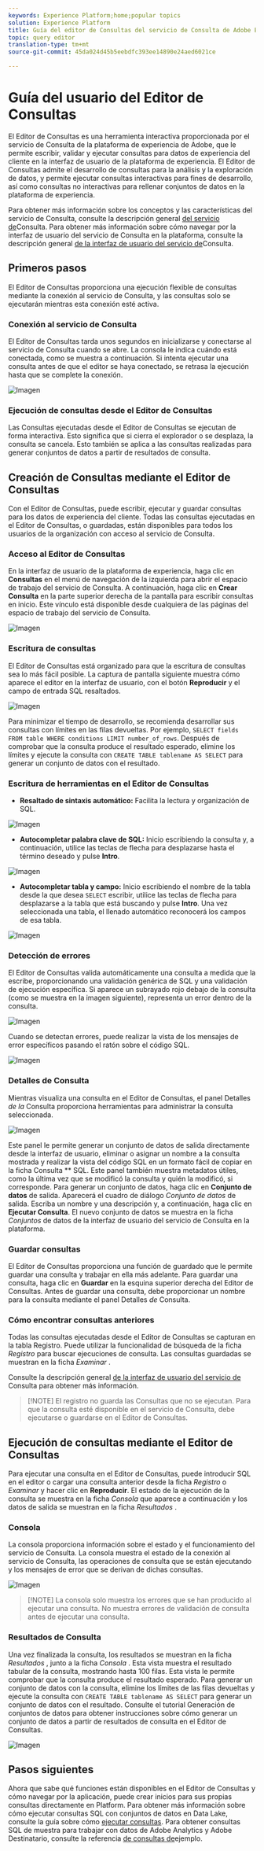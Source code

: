 ```yaml
---
keywords: Experience Platform;home;popular topics
solution: Experience Platform
title: Guía del editor de Consultas del servicio de Consulta de Adobe Experience Platform
topic: query editor
translation-type: tm+mt
source-git-commit: 45da024d45b5eebdfc393ee14890e24aed6021ce

---
```



# Guía del usuario del Editor de Consultas

El Editor de Consultas es una herramienta interactiva proporcionada por el servicio de Consulta de la plataforma de experiencia de Adobe, que le permite escribir, validar y ejecutar consultas para datos de experiencia del cliente en la interfaz de usuario de la plataforma de experiencia. El Editor de Consultas admite el desarrollo de consultas para la análisis y la exploración de datos, y permite ejecutar consultas interactivas para fines de desarrollo, así como consultas no interactivas para rellenar conjuntos de datos en la plataforma de experiencia.

Para obtener más información sobre los conceptos y las características del servicio de Consulta, consulte la descripción general [del servicio de][query-service-overview]Consulta. Para obtener más información sobre cómo navegar por la interfaz de usuario del servicio de Consulta en la plataforma, consulte la descripción general [de la interfaz de usuario del servicio de][query-service-ui]Consulta.

## Primeros pasos

El Editor de Consultas proporciona una ejecución flexible de consultas mediante la conexión al servicio de Consulta, y las consultas solo se ejecutarán mientras esta conexión esté activa.

### Conexión al servicio de Consulta

El Editor de Consultas tarda unos segundos en inicializarse y conectarse al servicio de Consulta cuando se abre. La consola le indica cuándo está conectada, como se muestra a continuación. Si intenta ejecutar una consulta antes de que el editor se haya conectado, se retrasa la ejecución hasta que se complete la conexión.

![Imagen](../images/queries/query-editor-overview/initializing-connection.png)

### Ejecución de consultas desde el Editor de Consultas

Las Consultas ejecutadas desde el Editor de Consultas se ejecutan de forma interactiva. Esto significa que si cierra el explorador o se desplaza, la consulta se cancela. Esto también se aplica a las consultas realizadas para generar conjuntos de datos a partir de resultados de consulta.

## Creación de Consultas mediante el Editor de Consultas

Con el Editor de Consultas, puede escribir, ejecutar y guardar consultas para los datos de experiencia del cliente. Todas las consultas ejecutadas en el Editor de Consultas, o guardadas, están disponibles para todos los usuarios de la organización con acceso al servicio de Consulta.

### Acceso al Editor de Consultas

En la interfaz de usuario de la plataforma de experiencia, haga clic en **Consultas** en el menú de navegación de la izquierda para abrir el espacio de trabajo del servicio de Consulta. A continuación, haga clic en **Crear Consulta** en la parte superior derecha de la pantalla para escribir consultas en inicio. Este vínculo está disponible desde cualquiera de las páginas del espacio de trabajo del servicio de Consulta.

![Imagen](../images/queries/query-editor-overview/create-query.png)

### Escritura de consultas

El Editor de Consultas está organizado para que la escritura de consultas sea lo más fácil posible. La captura de pantalla siguiente muestra cómo aparece el editor en la interfaz de usuario, con el botón **Reproducir** y el campo de entrada SQL resaltados.

![Imagen](../images/queries/query-editor-overview/editor.png)

Para minimizar el tiempo de desarrollo, se recomienda desarrollar sus consultas con límites en las filas devueltas. Por ejemplo, `SELECT fields FROM table WHERE conditions LIMIT number_of_rows`. Después de comprobar que la consulta produce el resultado esperado, elimine los límites y ejecute la consulta con `CREATE TABLE tablename AS SELECT` para generar un conjunto de datos con el resultado.

### Escritura de herramientas en el Editor de Consultas

- **Resaltado de sintaxis automático:** Facilita la lectura y organización de SQL.

![Imagen](../images/queries/query-editor-overview/syntax-highlight.png)

- **Autocompletar palabra clave de SQL:** Inicio escribiendo la consulta y, a continuación, utilice las teclas de flecha para desplazarse hasta el término deseado y pulse **Intro**.

![Imagen](../images/queries/query-editor-overview/syntax-auto.png)

- **Autocompletar tabla y campo:** Inicio escribiendo el nombre de la tabla desde la que desea `SELECT` escribir, utilice las teclas de flecha para desplazarse a la tabla que está buscando y pulse **Intro**. Una vez seleccionada una tabla, el llenado automático reconocerá los campos de esa tabla.

![Imagen](../images/queries/query-editor-overview/tables-auto.png)

### Detección de errores

El Editor de Consultas valida automáticamente una consulta a medida que la escribe, proporcionando una validación genérica de SQL y una validación de ejecución específica. Si aparece un subrayado rojo debajo de la consulta (como se muestra en la imagen siguiente), representa un error dentro de la consulta.

![Imagen](../images/queries/query-editor-overview/syntax-error-highlight.png)

Cuando se detectan errores, puede realizar la vista de los mensajes de error específicos pasando el ratón sobre el código SQL.

![Imagen](../images/queries/query-editor-overview/linting-error.png)

### Detalles de Consulta

Mientras visualiza una consulta en el Editor de Consultas, el panel Detalles *de la* Consulta proporciona herramientas para administrar la consulta seleccionada.

![Imagen](../images/queries/query-editor-overview/query-details.png)

Este panel le permite generar un conjunto de datos de salida directamente desde la interfaz de usuario, eliminar o asignar un nombre a la consulta mostrada y realizar la vista del código SQL en un formato fácil de copiar en la ficha Consulta ** SQL. Este panel también muestra metadatos útiles, como la última vez que se modificó la consulta y quién la modificó, si corresponde. Para generar un conjunto de datos, haga clic en **Conjunto de datos** de salida. Aparecerá el cuadro de diálogo *Conjunto de datos* de salida. Escriba un nombre y una descripción y, a continuación, haga clic en **Ejecutar Consulta**. El nuevo conjunto de datos se muestra en la ficha *Conjuntos* de datos de la interfaz de usuario del servicio de Consulta en la plataforma.

### Guardar consultas

El Editor de Consultas proporciona una función de guardado que le permite guardar una consulta y trabajar en ella más adelante. Para guardar una consulta, haga clic en **Guardar** en la esquina superior derecha del Editor de Consultas. Antes de guardar una consulta, debe proporcionar un nombre para la consulta mediante el panel Detalles *de* Consulta.

### Cómo encontrar consultas anteriores

Todas las consultas ejecutadas desde el Editor de Consultas se capturan en la tabla Registro. Puede utilizar la funcionalidad de búsqueda de la ficha *Registro* para buscar ejecuciones de consulta. Las consultas guardadas se muestran en la ficha *Examinar* .

Consulte la descripción general [de la interfaz de usuario del servicio de][query-service-ui] Consulta para obtener más información.

>[!NOTE] El registro no guarda las Consultas que no se ejecutan. Para que la consulta esté disponible en el servicio de Consulta, debe ejecutarse o guardarse en el Editor de Consultas.

## Ejecución de consultas mediante el Editor de Consultas

Para ejecutar una consulta en el Editor de Consultas, puede introducir SQL en el editor o cargar una consulta anterior desde la ficha *Registro* o *Examinar* y hacer clic en **Reproducir**. El estado de la ejecución de la consulta se muestra en la ficha *Consola* que aparece a continuación y los datos de salida se muestran en la ficha *Resultados* .

### Consola

La consola proporciona información sobre el estado y el funcionamiento del servicio de Consulta. La consola muestra el estado de la conexión al servicio de Consulta, las operaciones de consulta que se están ejecutando y los mensajes de error que se derivan de dichas consultas.

![Imagen](../images/queries/query-editor-overview/console.png)

>[!NOTE] La consola solo muestra los errores que se han producido al ejecutar una consulta. No muestra errores de validación de consulta antes de ejecutar una consulta.

### Resultados de Consulta

Una vez finalizada la consulta, los resultados se muestran en la ficha *Resultados* , junto a la ficha *Consola* . Esta vista muestra el resultado tabular de la consulta, mostrando hasta 100 filas. Esta vista le permite comprobar que la consulta produce el resultado esperado. Para generar un conjunto de datos con la consulta, elimine los límites de las filas devueltas y ejecute la consulta con `CREATE TABLE tablename AS SELECT` para generar un conjunto de datos con el resultado. Consulte el tutorial [][query-service-create-datasets] Generación de conjuntos de datos para obtener instrucciones sobre cómo generar un conjunto de datos a partir de resultados de consulta en el Editor de Consultas.

![Imagen](../images/queries/query-editor-overview/query-results.png)

## Pasos siguientes

Ahora que sabe qué funciones están disponibles en el Editor de Consultas y cómo navegar por la aplicación, puede crear inicios para sus propias consultas directamente en Platform. Para obtener más información sobre cómo ejecutar consultas SQL con conjuntos de datos en Data Lake, consulte la guía sobre cómo [ejecutar consultas][query-service-running-queries]. Para obtener consultas SQL de muestra para trabajar con datos de Adobe Analytics y Adobe Destinatario, consulte la referencia [de consultas de][query-service-sample-queries]ejemplo.

[query-service-overview]: ../home.md
[query-service-ui]: overview.md
[query-service-running-queries]: ../creating-queries/creating-queries.md
[query-service-sample-queries]: ../sample-queries/overview.md
[query-service-create-datasets]: ../creating-queries/create-datasets.md
